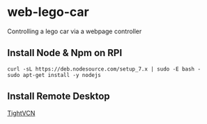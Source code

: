 # web-lego-car

Controlling a lego car via a webpage controller

## Install Node & Npm on RPI
	curl -sL https://deb.nodesource.com/setup_7.x | sudo -E bash -
	sudo apt-get install -y nodejs

## Install Remote Desktop

[TightVCN](https://eltechs.com/3-ways-to-run-a-remote-desktop-on-raspberry-pi/)
